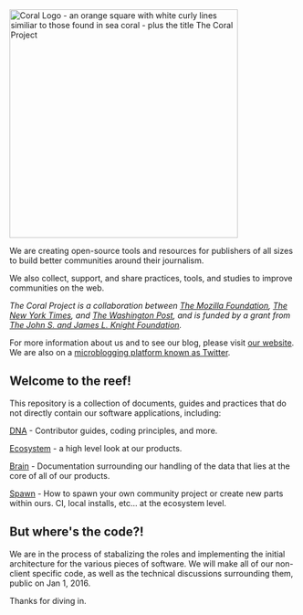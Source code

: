 <img src="https://coralproject.net/wp-content/uploads/2015/10/coralWordMark-1.5.png" width="400px" title="Coral Logo - an orange square with white curly lines similiar to those found in sea coral - plus the title The Coral Project" />

We are creating open-source tools and resources for publishers of all sizes to build better communities around their journalism.

We also collect, support, and share practices, tools, and studies to improve communities on the web.

_The Coral Project is a collaboration between [The Mozilla Foundation](https://www.mozilla.org/en-US/foundation/), [The New York Times](http://nytimes.com), and [The Washington Post](http://washingtonpost.com), and is funded by a grant from [The John S. and James L. Knight Foundation](http://knightfoundation.org)._

For more information about us and to see our blog, please visit [our website](https://coralproject.net). We are also on a [microblogging platform known as Twitter](https://twitter.com/coralproject).

## Welcome to the reef!

This repository is a collection of documents, guides and practices that do not directly contain our software applications, including:

[DNA](dna) - Contributor guides, coding principles, and more.

[Ecosystem](ecosystem) - a high level look at our products.

[Brain](brain) - Documentation surrounding our handling of the data that lies at the core of all of our products.

[Spawn](spawn) - How to spawn your own community project or create new parts within ours.  CI, local installs, etc... at the ecosystem level.

## But where's the code?!

We are in the process of stabalizing the roles and implementing the initial architecture for the various pieces of software.  We will make all of our non-client specific code, as well as the technical discussions surrounding them, public on Jan 1, 2016.  

Thanks for diving in. 

